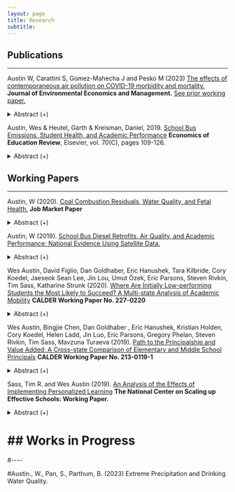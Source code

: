 ```yaml
---
layout: page
title: Research
subtitle: 
---
```


## Publications
----


Austin W, Carattini S, Gomez-Mahecha J and Pesko M (2023) [The effects of contemporaneous air pollution on COVID-19 morbidity and mortality.](https://www.sciencedirect.com/science/article/pii/S0095069623000335) **Journal of Environmental Economics and Management.** [See prior working paper.](https://wesaustin.github.io/files/Air_Pollution_and_COVID_Mortality.pdf)

   <details><summary> Abstract (+) </summary>
   <blockquote>
   <p align="justify">
We examine the relationship between contemporaneous fine particulate matter exposure and COVID-19 morbidity and mortality using an instrumental variable approach. Harnessing daily changes in county-level wind direction, we show that arguably exogenous fluctuations in local air quality impact the incidence of confirmed COVID-19 cases and deaths. We find that a one &#956g/m&#179 increase in PM 2.5, or 15% of the average PM 2.5 concentration in a county, increases the number of same-day confirmed cases by 1.8% from the mean case incidence in a county. A one &#956g/m&#179 increase in PM 2.5 increases the same-day death rate by just over 4% from the mean. These effects tend to increase in magnitude over longer time horizons and are robust to a host of sensitivity tests. When analyzing potential mechanisms, we also demonstrate that an additional unit of PM 2.5 increases COVID-19-related hospitalizations by 0.8% and use of intensive care units by 0.5% on the same day. Using individual case records, we also show that higher PM 2.5 exposure at the time of case confirmation increases risk of later mechanical ventilation and mortality. These results suggest that air pollution plays an important role in mediating the severity of respiratory syndromes such as COVID-19.
   <br></p> </blockquote>   
   </details>

Austin, Wes & Heutel, Garth & Kreisman, Daniel, 2019. [School Bus Emissions, Student Health, and Academic Performance](https://www.sciencedirect.com/science/article/abs/pii/S0272775719301530) **Economics of Education Review**, Elsevier, vol. 70(C), pages 109-126.

   <details><summary> Abstract (+) </summary>
   <blockquote> <p align="justify"> Diesel emissions from school buses expose children to high levels of air pollution; retrofitting bus engines can substantially reduce this exposure. Using variation from 2,656 retrofits across Georgia, we estimate effects of emissions reductions on district-level health and academic achievement. We demonstrate positive effects on respiratory health, measured by a statewide test of aerobic capacity. Placebo tests on body mass index show no impact. We also find that retrofitting districts experience significant test score gains in English and smaller gains in math. Our results suggest that engine retrofits can have meaningful and cost-effective impacts on health and cognitive functioning.<br></p> </blockquote>   
   </details>


## Working Papers
----   
   
 Austin, W (2020). [Coal Combustion Residuals, Water Quality, and Fetal Health.](https://wesaustin.github.io/files/Austin_JMP.pdf) **Job Market Paper**
   
   <details><summary> Abstract (+) </summary>
   <blockquote>
   <p align="justify">
Coal ash accounts for one third of industrial water pollution in the United States. I assess the relationship between coal ash surface water discharges and three relevant outcomes: surface water quality, municipal system water quality, and fetal health indicators from a birth certificate database in North Carolina. Identification relies on geographic variation in downstream status of monitoring sites and municipal water intake locations, plant closures or conversions, and the relative quantity of coal ash released over time. I find that coal ash releases are associated with higher conductivity and pH in both downstream surface waters and municipal water supplies sourced from these waters. Water systems affected by coal ash tend to have more Safe Drinking Water Act violations for disinfectant byproducts, inorganic chemicals, and health-based violations. I quantify the costs of coal ash water pollution with respect to fetal health and home sales. Exploiting variation arising from mothers' moves, I find that a newborn potentially exposed to coal ash water pollution is 1.7 percentage points more likely to have low birthweight compared to an unexposed sibling. I conclude by estimating how a legislative act mandating drinking well testing affected home sale prices in regions around coal ash plants. After the act, sale prices of homes within 1 mile of coal ash ponds declined by 12-14%, or over $37,000.
   <br></p> </blockquote>   
   </details>



Austin, W (2019). [School Bus Diesel Retrofits, Air Quality, and Academic Performance: National Evidence Using Satellite Data.](https://wesaustin.github.io/files/Bus_Retrofits_National_102119.pdf)

   <details><summary> Abstract (+) </summary>
   <blockquote>
   <p align="justify"> 
Prior work shows that air pollution affects cognitive performance. School bus diesel emissions meaningfully contribute to this exposure for school-age children. I exploit variation in the timing and location of 17,901 school bus diesel engine retrofits or replacements across the US from 2008 to 2016 to test how these bus fleet investments affect air quality and student test scores. I use satellite-based fine particulate matter (PM 2.5) measurements from the Atmospheric Composition Analysis Group to provide the first evidence that these engine retrofits significantly improve surface-level ambient air quality, suggesting potentially large spillover benefits. Retrofitting school buses is also associated with a 0.05-0.06 standard deviation increase in standardized test scores. Moreover, each additional microgram of fine particulate matter per cubic meter is associated with a precisely-estimated decrease in English and math test scores of 0.0056 standard deviations. Finally, I calculate the benefit of these test score and air quality improvements, finding that $170 million spent in grants by the EPA led to approximately $4.75 billion in external benefits. Whether considered from a mortality and clinic cost or test score perspective, the retrofits pass a benefit-cost test. 
   <br></p> </blockquote>   
   </details> 
   
Wes Austin, David Figlio, Dan Goldhaber, Eric Hanushek, Tara Kilbride, Cory Koedel, Jaeseok Sean Lee, Jin Lou, Umut Özek, Eric Parsons, Steven Rivkin, Tim Sass, Katharine Strunk (2020). [Where Are Initially Low-performing Students the Most Likely to Succeed? A Multi-state Analysis of Academic Mobility](https://wesaustin.github.io/files/CALDER_academic_mobility.pdf) **CALDER Working Paper No. 227-0220**

   <details><summary> Abstract (+) </summary>
   <blockquote>
   <p align="justify"> An increasing emphasis on principals as key to school improvement has contributed to efforts to elevate principal effectiveness that have taken various forms across the US. The primacy of the state as the focal point of educational reform elevates the value of understanding commonalities and differences among states in characteristics of principals, the distribution of principals among schools and ultimately the policies associated with more effective school leadership, particularly for disadvantaged children. This paper describes major state policies, the distribution of elementary school principals among schools along a several dimensions, and pathways to the principalship to illustrate similarities and differences among six states in the tenure and experience distributions and how these vary by student demographic characteristics and district size. Measurement of principal effectiveness and its relationship with principal characteristics and state policies would be ideal, but complications introduced by the dynamics of principal influences and confounding effects of other factors inhibit this effort. Nonetheless, school value added to achievement provides information on differences in principal effectiveness, and we report within-school variation value added across principal regimes and the associations between value added and principal characteristics. The analysis reveals many similarities and some differences among the states, some of which are related to differences in governance structures. Perhaps the most striking differences relate to the pathways to the principalship including the fraction of principals with experiences as assistant principals and teachers.
   <br></p> </blockquote>   
   </details>


Wes Austin, Bingjie Chen, Dan Goldhaber , Eric Hanushek, Kristian Holden, Cory Koedel, Helen Ladd, Jin Luo, Eric Parsons, Gregory Phelan, Steven Rivkin, Tim Sass, Mavzuna Turaeva (2019). [Path to the Principalship and Value Added: A Cross-state Comparison of Elementary and Middle School Principals](https://caldercenter.org/publications/path-principalship-and-value-added-cross-state-comparison-elementary-and-middle-school) **CALDER Working Paper No. 213-0119-1** 

   <details><summary> Abstract (+) </summary>
   <blockquote>
   <p align="justify"> An increasing emphasis on principals as key to school improvement has contributed to efforts to elevate principal effectiveness that have taken various forms across the US. The primacy of the state as the focal point of educational reform elevates the value of understanding commonalities and differences among states in characteristics of principals, the distribution of principals among schools and ultimately the policies associated with more effective school leadership, particularly for disadvantaged children. This paper describes major state policies, the distribution of elementary school principals among schools along a several dimensions, and pathways to the principalship to illustrate similarities and differences among six states in the tenure and experience distributions and how these vary by student demographic characteristics and district size. Measurement of principal effectiveness and its relationship with principal characteristics and state policies would be ideal, but complications introduced by the dynamics of principal influences and confounding effects of other factors inhibit this effort. Nonetheless, school value added to achievement provides information on differences in principal effectiveness, and we report within-school variation value added across principal regimes and the associations between value added and principal characteristics. The analysis reveals many similarities and some differences among the states, some of which are related to differences in governance structures. Perhaps the most striking differences relate to the pathways to the principalship including the fraction of principals with experiences as assistant principals and teachers.
   <br></p> </blockquote>   
   </details>  
   
Sass, Tim R. and Wes Austin (2019). [An Analysis of the Effects of Implementing Personalized Learning](https://wesaustin.github.io/files/NCSU_PASL_early_evaluation.pdf) **The National Center on Scaling up Effective Schools: Working Paper.** 

   <details><summary> Abstract (+) </summary>
   <blockquote>
   <p align="justify"> An increasing emphasis on principals as key to school improvement has contributed to efforts to elevate principal effectiveness that have taken various forms across the US. The primacy of the state as the focal point of educational reform elevates the value of understanding commonalities and differences among states in characteristics of principals, the distribution of principals among schools and ultimately the policies associated with more effective school leadership, particularly for disadvantaged children. This paper describes major state policies, the distribution of elementary school principals among schools along a several dimensions, and pathways to the principalship to illustrate similarities and differences among six states in the tenure and experience distributions and how these vary by student demographic characteristics and district size. Measurement of principal effectiveness and its relationship with principal characteristics and state policies would be ideal, but complications introduced by the dynamics of principal influences and confounding effects of other factors inhibit this effort. Nonetheless, school value added to achievement provides information on differences in principal effectiveness, and we report within-school variation value added across principal regimes and the associations between value added and principal characteristics. The analysis reveals many similarities and some differences among the states, some of which are related to differences in governance structures. Perhaps the most striking differences relate to the pathways to the principalship including the fraction of principals with experiences as assistant principals and teachers.
   <br></p> </blockquote>   
   </details>   

# ## Works in Progress
#----

#Austin., W., Pan, S., Parthum, B. (2023) Extreme Precipitation and Drinking Water Quality.
